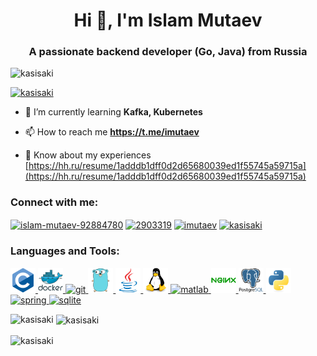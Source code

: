 <h1 align="center">Hi 👋, I'm Islam Mutaev</h1>
<h3 align="center">A passionate backend developer (Go, Java) from Russia</h3>

<p align="left"> <img src="https://komarev.com/ghpvc/?username=kasisaki&label=Profile%20views&color=0e75b6&style=flat" alt="kasisaki" /> </p>

<p align="left"> <a href="https://github.com/ryo-ma/github-profile-trophy"><img src="https://github-profile-trophy.vercel.app/?username=kasisaki" alt="kasisaki" /></a> </p>

- 🌱 I’m currently learning **Kafka, Kubernetes**

- 📫 How to reach me **https://t.me/imutaev**

- 📄 Know about my experiences [https://hh.ru/resume/1adddb1dff0d2d65680039ed1f55745a59715a](https://hh.ru/resume/1adddb1dff0d2d65680039ed1f55745a59715a)

<h3 align="left">Connect with me:</h3>
<p align="left">
<a href="https://linkedin.com/in/islam-mutaev-92884780" target="blank"><img align="center" src="https://raw.githubusercontent.com/rahuldkjain/github-profile-readme-generator/master/src/images/icons/Social/linked-in-alt.svg" alt="islam-mutaev-92884780" height="30" width="40" /></a>
<a href="https://stackoverflow.com/users/2903319" target="blank"><img align="center" src="https://raw.githubusercontent.com/rahuldkjain/github-profile-readme-generator/master/src/images/icons/Social/stack-overflow.svg" alt="2903319" height="30" width="40" /></a>
<a href="https://instagram.com/imutaev" target="blank"><img align="center" src="https://raw.githubusercontent.com/rahuldkjain/github-profile-readme-generator/master/src/images/icons/Social/instagram.svg" alt="imutaev" height="30" width="40" /></a>
<a href="https://www.leetcode.com/kasisaki" target="blank"><img align="center" src="https://raw.githubusercontent.com/rahuldkjain/github-profile-readme-generator/master/src/images/icons/Social/leet-code.svg" alt="kasisaki" height="30" width="40" /></a>
</p>

<h3 align="left">Languages and Tools:</h3>
<p align="left"> <a href="https://www.cprogramming.com/" target="_blank" rel="noreferrer"> <img src="https://raw.githubusercontent.com/devicons/devicon/master/icons/c/c-original.svg" alt="c" width="40" height="40"/> </a> <a href="https://www.docker.com/" target="_blank" rel="noreferrer"> <img src="https://raw.githubusercontent.com/devicons/devicon/master/icons/docker/docker-original-wordmark.svg" alt="docker" width="40" height="40"/> </a> <a href="https://git-scm.com/" target="_blank" rel="noreferrer"> <img src="https://www.vectorlogo.zone/logos/git-scm/git-scm-icon.svg" alt="git" width="40" height="40"/> </a> <a href="https://golang.org" target="_blank" rel="noreferrer"> <img src="https://raw.githubusercontent.com/devicons/devicon/master/icons/go/go-original.svg" alt="go" width="40" height="40"/> </a> <a href="https://www.java.com" target="_blank" rel="noreferrer"> <img src="https://raw.githubusercontent.com/devicons/devicon/master/icons/java/java-original.svg" alt="java" width="40" height="40"/> </a> <a href="https://www.linux.org/" target="_blank" rel="noreferrer"> <img src="https://raw.githubusercontent.com/devicons/devicon/master/icons/linux/linux-original.svg" alt="linux" width="40" height="40"/> </a> <a href="https://www.mathworks.com/" target="_blank" rel="noreferrer"> <img src="https://upload.wikimedia.org/wikipedia/commons/2/21/Matlab_Logo.png" alt="matlab" width="40" height="40"/> </a> <a href="https://www.nginx.com" target="_blank" rel="noreferrer"> <img src="https://raw.githubusercontent.com/devicons/devicon/master/icons/nginx/nginx-original.svg" alt="nginx" width="40" height="40"/> </a> <a href="https://www.postgresql.org" target="_blank" rel="noreferrer"> <img src="https://raw.githubusercontent.com/devicons/devicon/master/icons/postgresql/postgresql-original-wordmark.svg" alt="postgresql" width="40" height="40"/> </a> <a href="https://www.python.org" target="_blank" rel="noreferrer"> <img src="https://raw.githubusercontent.com/devicons/devicon/master/icons/python/python-original.svg" alt="python" width="40" height="40"/> </a> <a href="https://spring.io/" target="_blank" rel="noreferrer"> <img src="https://www.vectorlogo.zone/logos/springio/springio-icon.svg" alt="spring" width="40" height="40"/> </a> <a href="https://www.sqlite.org/" target="_blank" rel="noreferrer"> <img src="https://www.vectorlogo.zone/logos/sqlite/sqlite-icon.svg" alt="sqlite" width="40" height="40"/> </a> </p>

<p><img align="left" src="https://github-readme-stats.vercel.app/api/top-langs?username=kasisaki&show_icons=true&locale=en&layout=compact" alt="kasisaki" /></p>

<p>&nbsp;<img align="center" src="https://github-readme-stats.vercel.app/api?username=kasisaki&show_icons=true&locale=en" alt="kasisaki" /></p>

<p><img align="center" src="https://github-readme-streak-stats.herokuapp.com/?user=kasisaki&" alt="kasisaki" /></p>
